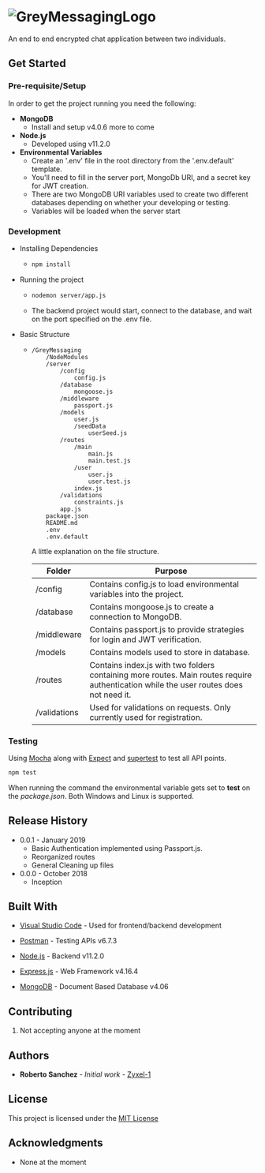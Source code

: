 # ![GreyMessagingLogo](https://raw.githubusercontent.com/Zyxel-1/GreyMessaging/docs/documents/images/greyMessagingLogo.png)

An end to end encrypted chat application between two individuals.

## Get Started

### Pre-requisite/Setup

In order to get the project running you need the following:

* **MongoDB**
  * Install and setup v4.0.6
  more to come
* **Node.js**
  * Developed using v11.2.0
* **Environmental Variables**
  * Create an '.env' file in the root directory from the '.env.default' template.
  * You'll need to fill in the server port, MongoDb URI, and a secret key for JWT creation.
  * There are two MongoDB URI variables used to create two different databases depending on whether your developing or testing.
  * Variables will be loaded when the server start

### Development

* Installing Dependencies

  * ```bash
    npm install
    ```

* Running the project

  * ```bash
    nodemon server/app.js
    ```

  * The backend project would start, connect to the database, and wait on the port specified on the .env file.

* Basic Structure

  * ```text
    /GreyMessaging
    	/NodeModules
    	/server
    		/config
    			config.js
    		/database
    			mongoose.js
    		/middleware
    			passport.js
    		/models
    			user.js
    			/seedData
    				userSeed.js
    		/routes
    			/main
    				main.js
    				main.test.js
    			/user
    				user.js
    				user.test.js
    			index.js
    		/validations
    			constraints.js
    		app.js
    	package.json
    	README.md
    	.env
    	.env.default
    ```

    A little explanation on the file structure.

    | Folder       | Purpose                                                      |
    | ------------ | ------------------------------------------------------------ |
    | /config      | Contains config.js to load environmental variables into the project. |
    | /database    | Contains mongoose.js to create a connection to MongoDB.      |
    | /middleware  | Contains passport.js to provide strategies for login and JWT verification. |
    | /models      | Contains models used to store in database.                   |
    | /routes      | Contains index.js with two folders containing more routes. Main routes require authentication while the user routes does not need it. |
    | /validations | Used for validations on requests. Only currently used for registration. |

    

### Testing

Using [Mocha](https://mochajs.org/) along with [Expect](https://jestjs.io/docs/en/expect) and [supertest](https://www.npmjs.com/package/supertest) to test all API points.

```bash
npm test
```

When running the command the environmental variable gets set to **test** on the *package.json*. Both Windows and  Linux is supported.

## Release History

* 0.0.1 - January 2019
    - Basic Authentication implemented using Passport.js.
    - Reorganized routes
    - General Cleaning up files
* 0.0.0 - October 2018
    * Inception 

## Built With

* [Visual Studio Code](https://code.visualstudio.com/) - Used for frontend/backend development

* [Postman](https://www.getpostman.com/) - Testing APIs v6.7.3

* [Node.js](https://nodejs.org/en/) - Backend v11.2.0

* [Express.js](https://expressjs.com/) - Web Framework v4.16.4

* [MongoDB](https://www.mongodb.com/) - Document Based Database v4.06

  

## Contributing

1. Not accepting anyone at the moment

## Authors
* **Roberto Sanchez** - *Initial work* - [Zyxel-1](https://github.com/Zyxel-1)

## License

This project is licensed under the [MIT License](https://opensource.org/licenses/mit-license.php)

## Acknowledgments
* None at the moment
